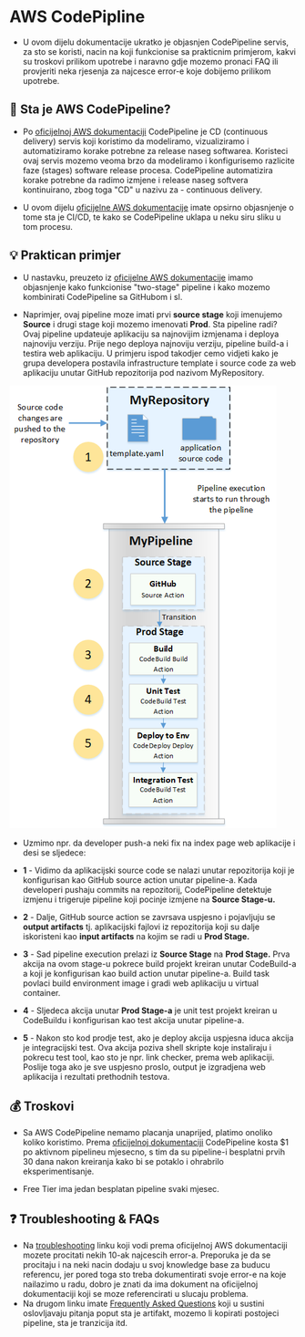 # AWS CodePipline

- U ovom dijelu dokumentacije ukratko je objasnjen CodePipeline servis, za sto se koristi, nacin na koji funkcionise sa prakticnim primjerom, kakvi su troskovi prilikom upotrebe i naravno gdje mozemo pronaci FAQ ili provjeriti neka rjesenja za najcesce error-e koje dobijemo prilikom upotrebe.

## :memo: Sta je AWS CodePipeline?

- Po [oficijelnoj AWS dokumentaciji](https://docs.aws.amazon.com/codepipeline/latest/userguide/welcome.html) CodePipeline je CD (continuous delivery) servis koji koristimo da modeliramo, vizualiziramo i automatiziramo korake potrebne za release naseg softwarea. Koristeci ovaj servis mozemo veoma brzo da modeliramo i konfigurisemo razlicite faze (stages) software release procesa. CodePipeline automatizira korake potrebne da radimo izmjene i release naseg softvera kontinuirano, zbog toga "CD" u nazivu za - continuous delivery.  

- U ovom dijelu [oficijelne AWS dokumentacije](https://docs.aws.amazon.com/codepipeline/latest/userguide/concepts-continuous-delivery-integration.html) imate opsirno objasnjenje o tome sta je CI/CD, te kako se CodePipeline uklapa u neku siru sliku u tom procesu. 

## :bulb: Praktican primjer 

- U nastavku, preuzeto iz [oficijelne AWS dokumentacije](https://docs.aws.amazon.com/codepipeline/latest/userguide/concepts-devops-example.html) imamo objasnjenje kako funkcionise "two-stage" pipeline i kako mozemo kombinirati CodePipeline sa GitHubom i sl.

- Naprimjer, ovaj pipeline moze imati prvi **source stage** koji imenujemo **Source** i drugi stage koji mozemo imenovati **Prod**. Sta pipeline radi? Ovaj pipeline updateuje aplikaciju sa najnovijim izmjenama i deploya najnoviju verziju. Prije nego deploya najnoviju verziju, pipeline build-a i testira web aplikaciju. U primjeru ispod takodjer cemo vidjeti kako je grupa developera postavila infrastructure template i source code za web aplikaciju unutar GitHub repozitorija pod nazivom MyRepository. 

![codepipeline-diagram](/aws/aws-service-notes/files/codepipeline-diagram.png)

- Uzmimo npr. da developer push-a neki fix na index page web aplikacije i desi se sljedece:

- **1** - Vidimo da aplikacijski source code se nalazi unutar repozitorija koji je konfigurisan kao GitHub source action unutar pipeline-a. Kada developeri pushaju commits na repozitorij, CodePipeline detektuje izmjenu i trigeruje pipeline koji pocinje izmjene na **Source Stage-u.**

- **2** - Dalje, GitHub source action se zavrsava uspjesno i pojavljuju se **output artifacts** tj. aplikacijski fajlovi iz repozitorija koji su dalje iskoristeni kao **input artifacts** na kojim se radi u **Prod Stage.**

- **3** - Sad pipeline execution prelazi iz **Source Stage** na **Prod Stage.** Prva akcija na ovom stage-u pokrece build projekt kreiran unutar CodeBuild-a a koji je konfigurisan kao build action unutar pipeline-a. Build task povlaci build environment image i gradi web aplikaciju u virtual container.

- **4** - Sljedeca akcija unutar **Prod Stage-a** je unit test projekt kreiran u CodeBuildu i konfigurisan kao test akcija unutar pipeline-a. 

- **5** - Nakon sto kod prodje test, ako je deploy akcija uspjesna iduca akcija je integracijski test. Ova akcija poziva shell skripte koje instaliraju i pokrecu test tool, kao sto je npr. link checker, prema web aplikaciji. Poslije toga ako je sve uspjesno proslo, output je izgradjena web aplikacija i rezultati prethodnih testova. 

## :moneybag: Troskovi

- Sa AWS CodePipeline nemamo placanja unaprijed, platimo onoliko koliko koristimo. Prema [oficijelnoj dokumentaciji](https://aws.amazon.com/codepipeline/pricing/) CodePipeline kosta $1 po aktivnom pipelineu mjesecno, s tim da su pipeline-i besplatni prvih 30 dana nakon kreiranja kako bi se potaklo i ohrabrilo eksperimentisanje. 

- Free Tier ima jedan besplatan pipeline svaki mjesec. 

## :question: Troubleshooting & FAQs

- Na [troubleshooting](https://docs.aws.amazon.com/codepipeline/latest/userguide/troubleshooting.html) linku koji vodi prema oficijelnoj AWS dokumentaciji mozete procitati nekih 10-ak najcescih error-a. Preporuka je da se procitaju i na neki nacin dodaju u svoj knowledge base za buducu referencu, jer pored toga sto treba dokumentirati svoje error-e na koje nailazimo u radu, dobro je znati da ima dokument na oficijelnoj dokumentaciji koji se moze referencirati u slucaju problema. 
- Na drugom linku imate [Frequently Asked Questions](https://aws.amazon.com/codepipeline/faqs/) koji u sustini oslovljavaju pitanja poput sta je artifakt, mozemo li kopirati postojeci pipeline, sta je tranzicija itd.  